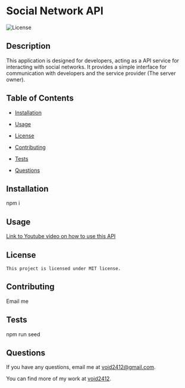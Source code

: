 # Social Network API
  ![License](https://img.shields.io/badge/license-MIT-blue)
  
  ## Description
  This application is designed for developers, acting as a API service for interacting with social networks. It provides a simple interface for communication with developers and the service provider (The server owner).

  ## Table of Contents
  
  * [Installation](#installation)
  
  * [Usage](#usage)
  
  * [License](#license)
  
  * [Contributing](#contributing)
  
  * [Tests](#tests)
  
  * [Questions](#questions)
  
  ## Installation
  npm i

  ## Usage
  [Link to Youtube video on how to  use this API](https://youtu.be/Vb2M4wgsZYU)

  ## License
```
This project is licensed under MIT license.
```
  
  ## Contributing
  Email me

  ## Tests
  npm run seed

  ## Questions
  
  If you have any questions, email me at [void2412@gmail.com](mailto:void2412@gmail.com).

  You can find more of my work at [void2412](https://github.com/void2412).